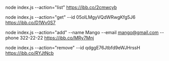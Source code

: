node index.js --action="list"
https://ibb.co/2cmwcyb

node index.js --action="get" --id 05olLMgyVQdWRwgKfg5J6
https://ibb.co/D1Wv0S7

node index.js --action="add" --name Mango --email mango@gmail.com --phone 322-22-22
https://ibb.co/MRy7Mnj

node index.js --action="remove" --id qdggE76Jtbfd9eWJHrssH
https://ibb.co/RYJtNcb
